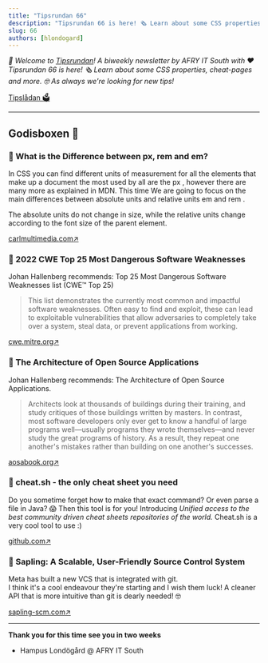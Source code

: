 ```yaml
---
title: "Tipsrundan 66"
description: "Tipsrundan 66 is here! 🗞️ Learn about some CSS properties, cheat-pages and more. 🤓 As always we're looking for new tips!"
slug: 66
authors: [hlondogard]
---
```

_👋 Welcome to [Tipsrundan](https://buitsyd.com/tipsrundan/66/)! A biweekly newsletter by AFRY IT South with ❤️_
_Tipsrundan 66 is here! 🗞️ Learn about some CSS properties, cheat-pages and more. 🤓 As always we're looking for new tips!_
<!--truncate-->

[Tipslådan 🗳](mailto:hampus.londogard@afry.com?subject=Tips)    

---




## Godisboxen 🍭
        
### 🔀 What is the Difference between px, rem and em?

In CSS you can find different units of measurement for all the elements that make up a document <html> the most used by all are the px , however there are many more as explained in MDN. This time We are going to focus on the main differences between absolute units and relative units em and rem .

The absolute units do not change in size, while the relative units change according to the font size of the parent element.

[carlmultimedia.com↗](https://carlmultimedia.com/px-vs-rem-vs-em/)

### 🔀 2022 CWE Top 25 Most Dangerous Software Weaknesses

Johan Hallenberg recommends: Top 25 Most Dangerous Software Weaknesses list (CWE™ Top 25)

>This list demonstrates the currently most common and impactful software weaknesses. Often easy to find and exploit, these can lead to exploitable vulnerabilities that allow adversaries to completely take over a system, steal data, or prevent applications from working.

[cwe.mitre.org↗](https://cwe.mitre.org/top25/archive/2022/2022_cwe_top25.html)

### 🔀 The Architecture of Open Source Applications

Johan Hallenberg recommends: The Architecture of Open Source Applications.

 > Architects look at thousands of buildings during their training, and study critiques of those buildings written by masters. In contrast, most software developers only ever get to know a handful of large programs well—usually programs they wrote themselves—and never study the great programs of history. As a result, they repeat one another's mistakes rather than building on one another's successes.

[aosabook.org↗](http://aosabook.org/en/index.html)

### 🔀 cheat.sh - the only cheat sheet you need

Do you sometime forget how to make that exact command? Or even parse a file in Java? 😱 Then this tool is for you! Introducing _Unified access to the best community driven cheat sheets repositories of the world._ Cheat.sh is a very cool tool to use :)

[github.com↗](https://github.com/chubin/cheat.sh)

### 🔀 Sapling: A Scalable, User-Friendly Source Control System

Meta has built a new VCS that is integrated with git.    
I think it's a cool endeavour they're starting and I wish them luck! A cleaner API that is more intuitive than git is dearly needed! 🤓

[sapling-scm.com↗](https://sapling-scm.com/)   

---

**Thank you for this time see you in two weeks**   
- Hampus Londögård @ AFRY IT South